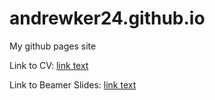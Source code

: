 # andrewker24.github.io
My github pages site

Link to CV:
[link text](Resume_CV_.pdf)


Link to Beamer Slides:
[link text](beamerpresentation.pdf)























